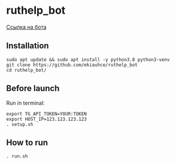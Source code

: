 # ruthelp_bot 

[Ссылка на бота](https://t.me/ruthelp_bot)

## Installation  

```
sudo apt update && sudo apt install -y python3.8 python3-venv
git clone https://github.com/ekiauhce/ruthelp_bot
cd ruthelp_bot/
```

## Before launch

Run in terminal:
```
export TG_API_TOKEN=YOUR:TOKEN
export HOST_IP=123.123.123.123
. setup.sh
```


## How to run

`. run.sh`

